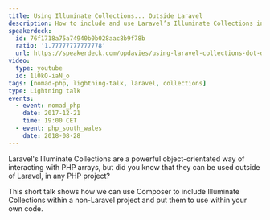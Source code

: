 ```yaml
---
title: Using Illuminate Collections... Outside Laravel
description: How to include and use Laravel’s Illuminate Collections in your non-Laravel PHP projects.
speakerdeck:
  id: 76f1718a75a74940b0b028aac8b9f78b
  ratio: '1.77777777777778'
  url: https://speakerdeck.com/opdavies/using-laravel-collections-dot-dot-dot-outside-laravel-php-south-wales-august-2018
video:
  type: youtube
  id: 1l0kO-iaN_o
tags: [nomad-php, lightning-talk, laravel, collections]
type: Lightning talk
events:
  - event: nomad_php
    date: 2017-12-21
    time: 19:00 CET
  - event: php_south_wales
    date: 2018-08-28
---
```


Laravel's Illuminate Collections are a powerful object-orientated way of interacting with PHP arrays, but did you know that they can be used outside of Laravel, in any PHP project?

This short talk shows how we can use Composer to include Illuminate Collections within a non-Laravel project and put them to use within your own code.
